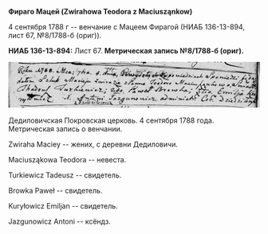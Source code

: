 **Фираго Мацей (Zwirahowa Teodora z Maciusząnkow)**

4 сентября 1788 г -- венчание с Мацеем Фирагой (НИАБ 136-13-894, лист
67, №8/1788-б (ориг)).

**НИАБ 136-13-894:** Лист 67. **Метрическая запись №8/1788-б (ориг).**

![](./media/f34bc553bc0cf39961ef7a32baa9483281ea7d8b.png)

Дедиловичская Покровская церковь. 4 сентября 1788 года. Метрическая
запись о венчании.

Zwiraha Maciey -- жених, с деревни Дедиловичи.

Maciusząkowa Teodora -- невеста.

Turkiewicz Tadeusz -- свидетель.

Browka Paweł -- свидетель.

Kuryłowicz Emiljan -- свидетель.

Jazgunowicz Antoni -- ксёндз.
